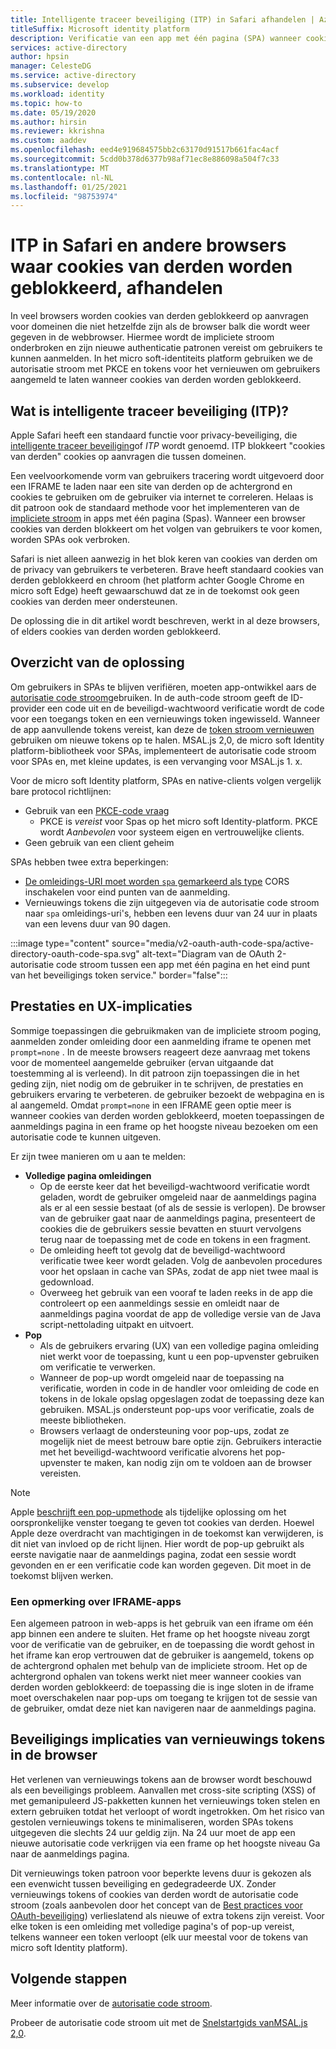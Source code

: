 ```yaml
---
title: Intelligente traceer beveiliging (ITP) in Safari afhandelen | Azure
titleSuffix: Microsoft identity platform
description: Verificatie van een app met één pagina (SPA) wanneer cookies van derden niet meer zijn toegestaan.
services: active-directory
author: hpsin
manager: CelesteDG
ms.service: active-directory
ms.subservice: develop
ms.workload: identity
ms.topic: how-to
ms.date: 05/19/2020
ms.author: hirsin
ms.reviewer: kkrishna
ms.custom: aaddev
ms.openlocfilehash: eed4e919684575bb2c63170d91517b661fac4acf
ms.sourcegitcommit: 5cdd0b378d6377b98af71ec8e886098a504f7c33
ms.translationtype: MT
ms.contentlocale: nl-NL
ms.lasthandoff: 01/25/2021
ms.locfileid: "98753974"
---
```

# <a name="handle-itp-in-safari-and-other-browsers-where-third-party-cookies-are-blocked"></a>ITP in Safari en andere browsers waar cookies van derden worden geblokkeerd, afhandelen

In veel browsers worden cookies van derden geblokkeerd op aanvragen voor domeinen die niet hetzelfde zijn als de browser balk die wordt weer gegeven in de webbrowser. Hiermee wordt de impliciete stroom onderbroken en zijn nieuwe authenticatie patronen vereist om gebruikers te kunnen aanmelden. In het micro soft-identiteits platform gebruiken we de autorisatie stroom met PKCE en tokens voor het vernieuwen om gebruikers aangemeld te laten wanneer cookies van derden worden geblokkeerd.

## <a name="what-is-intelligent-tracking-protection-itp"></a>Wat is intelligente traceer beveiliging (ITP)?

Apple Safari heeft een standaard functie voor privacy-beveiliging, die [intelligente traceer beveiliging](https://webkit.org/tracking-prevention-policy/)of *ITP* wordt genoemd. ITP blokkeert "cookies van derden" cookies op aanvragen die tussen domeinen.

Een veelvoorkomende vorm van gebruikers tracering wordt uitgevoerd door een IFRAME te laden naar een site van derden op de achtergrond en cookies te gebruiken om de gebruiker via internet te correleren. Helaas is dit patroon ook de standaard methode voor het implementeren van de [impliciete stroom](v2-oauth2-implicit-grant-flow.md) in apps met één pagina (Spas). Wanneer een browser cookies van derden blokkeert om het volgen van gebruikers te voor komen, worden SPAs ook verbroken.

Safari is niet alleen aanwezig in het blok keren van cookies van derden om de privacy van gebruikers te verbeteren. Brave heeft standaard cookies van derden geblokkeerd en chroom (het platform achter Google Chrome en micro soft Edge) heeft gewaarschuwd dat ze in de toekomst ook geen cookies van derden meer ondersteunen.

De oplossing die in dit artikel wordt beschreven, werkt in al deze browsers, of elders cookies van derden worden geblokkeerd.

## <a name="overview-of-the-solution"></a>Overzicht van de oplossing

Om gebruikers in SPAs te blijven verifiëren, moeten app-ontwikkel aars de [autorisatie code stroom](v2-oauth2-auth-code-flow.md)gebruiken. In de auth-code stroom geeft de ID-provider een code uit en de beveiligd-wachtwoord verificatie wordt de code voor een toegangs token en een vernieuwings token ingewisseld. Wanneer de app aanvullende tokens vereist, kan deze de [token stroom vernieuwen](v2-oauth2-auth-code-flow.md#refresh-the-access-token) gebruiken om nieuwe tokens op te halen. MSAL.js 2,0, de micro soft Identity platform-bibliotheek voor SPAs, implementeert de autorisatie code stroom voor SPAs en, met kleine updates, is een vervanging voor MSAL.js 1. x.

Voor de micro soft Identity platform, SPAs en native-clients volgen vergelijk bare protocol richtlijnen:

* Gebruik van een [PKCE-code vraag](https://tools.ietf.org/html/rfc7636)
    * PKCE is *vereist* voor Spas op het micro soft Identity-platform. PKCE wordt *Aanbevolen* voor systeem eigen en vertrouwelijke clients.
* Geen gebruik van een client geheim

SPAs hebben twee extra beperkingen:

* [De omleidings-URI moet worden `spa` gemarkeerd als type](v2-oauth2-auth-code-flow.md#redirect-uri-setup-required-for-single-page-apps) CORS inschakelen voor eind punten van de aanmelding.
* Vernieuwings tokens die zijn uitgegeven via de autorisatie code stroom naar `spa` omleidings-uri's, hebben een levens duur van 24 uur in plaats van een levens duur van 90 dagen.

:::image type="content" source="media/v2-oauth-auth-code-spa/active-directory-oauth-code-spa.svg" alt-text="Diagram van de OAuth 2-autorisatie code stroom tussen een app met één pagina en het eind punt van het beveiligings token service." border="false":::

## <a name="performance-and-ux-implications"></a>Prestaties en UX-implicaties

Sommige toepassingen die gebruikmaken van de impliciete stroom poging, aanmelden zonder omleiding door een aanmelding iframe te openen met `prompt=none` . In de meeste browsers reageert deze aanvraag met tokens voor de momenteel aangemelde gebruiker (ervan uitgaande dat toestemming al is verleend). In dit patroon zijn toepassingen die in het geding zijn, niet nodig om de gebruiker in te schrijven, de prestaties en gebruikers ervaring te verbeteren. de gebruiker bezoekt de webpagina en is al aangemeld. Omdat `prompt=none` in een IFRAME geen optie meer is wanneer cookies van derden worden geblokkeerd, moeten toepassingen de aanmeldings pagina in een frame op het hoogste niveau bezoeken om een autorisatie code te kunnen uitgeven.

Er zijn twee manieren om u aan te melden:

* **Volledige pagina omleidingen**
    * Op de eerste keer dat het beveiligd-wachtwoord verificatie wordt geladen, wordt de gebruiker omgeleid naar de aanmeldings pagina als er al een sessie bestaat (of als de sessie is verlopen). De browser van de gebruiker gaat naar de aanmeldings pagina, presenteert de cookies die de gebruikers sessie bevatten en stuurt vervolgens terug naar de toepassing met de code en tokens in een fragment.
    * De omleiding heeft tot gevolg dat de beveiligd-wachtwoord verificatie twee keer wordt geladen. Volg de aanbevolen procedures voor het opslaan in cache van SPAs, zodat de app niet twee maal is gedownload.
    * Overweeg het gebruik van een vooraf te laden reeks in de app die controleert op een aanmeldings sessie en omleidt naar de aanmeldings pagina voordat de app de volledige versie van de Java script-nettolading uitpakt en uitvoert.
* **Pop**
    * Als de gebruikers ervaring (UX) van een volledige pagina omleiding niet werkt voor de toepassing, kunt u een pop-upvenster gebruiken om verificatie te verwerken.
    * Wanneer de pop-up wordt omgeleid naar de toepassing na verificatie, worden in code in de handler voor omleiding de code en tokens in de lokale opslag opgeslagen zodat de toepassing deze kan gebruiken. MSAL.js ondersteunt pop-ups voor verificatie, zoals de meeste bibliotheken.
    * Browsers verlaagt de ondersteuning voor pop-ups, zodat ze mogelijk niet de meest betrouw bare optie zijn. Gebruikers interactie met het beveiligd-wachtwoord verificatie alvorens het pop-upvenster te maken, kan nodig zijn om te voldoen aan de browser vereisten.

>[!NOTE]
> Apple [beschrijft een pop-upmethode](https://webkit.org/blog/8311/intelligent-tracking-prevention-2-0/) als tijdelijke oplossing om het oorspronkelijke venster toegang te geven tot cookies van derden. Hoewel Apple deze overdracht van machtigingen in de toekomst kan verwijderen, is dit niet van invloed op de richt lijnen. Hier wordt de pop-up gebruikt als eerste navigatie naar de aanmeldings pagina, zodat een sessie wordt gevonden en er een verificatie code kan worden gegeven. Dit moet in de toekomst blijven werken.

### <a name="a-note-on-iframe-apps"></a>Een opmerking over IFRAME-apps

Een algemeen patroon in web-apps is het gebruik van een iframe om één app binnen een andere te sluiten. Het frame op het hoogste niveau zorgt voor de verificatie van de gebruiker, en de toepassing die wordt gehost in het iframe kan erop vertrouwen dat de gebruiker is aangemeld, tokens op de achtergrond ophalen met behulp van de impliciete stroom. Het op de achtergrond ophalen van tokens werkt niet meer wanneer cookies van derden worden geblokkeerd: de toepassing die is inge sloten in de iframe moet overschakelen naar pop-ups om toegang te krijgen tot de sessie van de gebruiker, omdat deze niet kan navigeren naar de aanmeldings pagina.

## <a name="security-implications-of-refresh-tokens-in-the-browser"></a>Beveiligings implicaties van vernieuwings tokens in de browser

Het verlenen van vernieuwings tokens aan de browser wordt beschouwd als een beveiligings probleem. Aanvallen met cross-site scripting (XSS) of met gemanipuleerd JS-pakketten kunnen het vernieuwings token stelen en extern gebruiken totdat het verloopt of wordt ingetrokken. Om het risico van gestolen vernieuwings tokens te minimaliseren, worden SPAs tokens uitgegeven die slechts 24 uur geldig zijn. Na 24 uur moet de app een nieuwe autorisatie code verkrijgen via een frame op het hoogste niveau Ga naar de aanmeldings pagina.

Dit vernieuwings token patroon voor beperkte levens duur is gekozen als een evenwicht tussen beveiliging en gedegradeerde UX. Zonder vernieuwings tokens of cookies van derden wordt de autorisatie code stroom (zoals aanbevolen door het concept van de [Best practices voor OAuth-beveiliging](https://tools.ietf.org/html/draft-ietf-oauth-security-topics-14)) verlieslatend als nieuwe of extra tokens zijn vereist. Voor elke token is een omleiding met volledige pagina's of pop-up vereist, telkens wanneer een token verloopt (elk uur meestal voor de tokens van micro soft Identity platform).

## <a name="next-steps"></a>Volgende stappen

Meer informatie over de [autorisatie code stroom](v2-oauth2-auth-code-flow.md).

Probeer de autorisatie code stroom uit met de [ Snelstartgids vanMSAL.js 2,0](quickstart-v2-javascript-auth-code.md).

